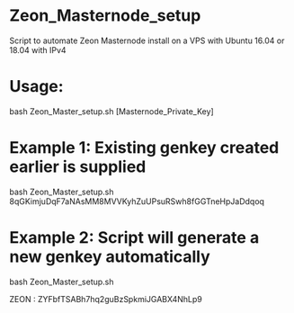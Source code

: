 # Zeon_Masternode_setup
Script to automate Zeon Masternode install on a VPS with Ubuntu 16.04 or 18.04  with IPv4


# Usage:
  bash Zeon_Master_setup.sh  [Masternode_Private_Key]

# Example 1: Existing genkey created earlier is supplied
  bash Zeon_Master_setup.sh  8qGKimjuDqF7aNAsMM8MVVKyhZuUPsuRSwh8fGGTneHpJaDdqoq

# Example 2: Script will generate a new genkey automatically
  bash Zeon_Master_setup.sh
  
  
  
 ZEON :  ZYFbfTSABh7hq2guBzSpkmiJGABX4NhLp9
  
